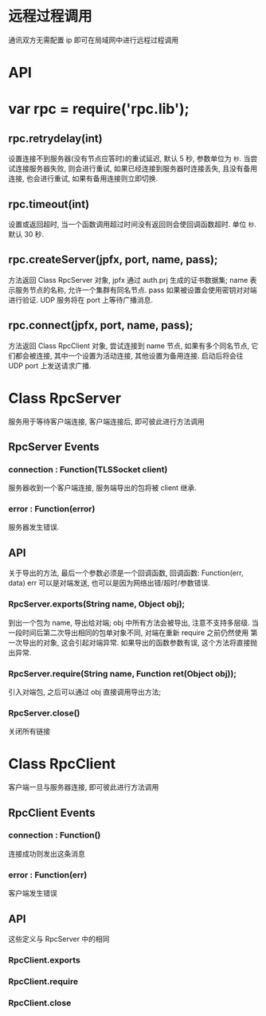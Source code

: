 # 远程过程调用

通讯双方无需配置 ip 即可在局域网中进行远程过程调用

# API

# var rpc = require('rpc.lib');

## rpc.retrydelay(int)

  设置连接不到服务器(没有节点应答时)的重试延迟, 默认 5 秒, 参数单位为 `秒`.
  当尝试连接服务器失败, 则会进行重试, 如果已经连接到服务器时连接丢失, 且没有备用连接,
  也会进行重试, 如果有备用连接则立即切换.

## rpc.timeout(int)

  设置或返回超时, 当一个函数调用超过时间没有返回则会使回调函数超时. 单位 `秒`.
  默认 30 秒.

## rpc.createServer(jpfx, port, name, pass);

  方法返回 Class RpcServer 对象, jpfx 通过 auth.prj 生成的证书数据集;
  name 表示服务节点的名称, 允许一个集群有同名节点.
  pass 如果被设置会使用密钥对对端进行验证. UDP 服务将在 port 上等待广播消息.

## rpc.connect(jpfx, port, name, pass);

  方法返回 Class RpcClient 对象, 尝试连接到 name 节点, 如果有多个同名节点,
  它们都会被连接, 其中一个设置为活动连接, 其他设置为备用连接.
  启动后将会往 UDP port 上发送请求广播.


# Class RpcServer

  服务用于等待客户端连接, 客户端连接后, 即可彼此进行方法调用

## RpcServer Events

### connection : Function(TLSSocket client)

  服务器收到一个客户端连接, 服务端导出的包将被 client 继承.

### error : Function(error)

  服务器发生错误.

## API

  关于导出的方法, 最后一个参数必须是一个回调函数, 回调函数: Function(err, data)
  err 可以是对端发送, 也可以是因为网络出错/超时/参数错误.

### RpcServer.exports(String name, Object obj);

  到出一个包为 name, 导出给对端; obj 中所有方法会被导出, 注意不支持多层级.
  当一段时间后第二次导出相同的包单对象不同, 对端在重新 require 之前仍然使用
  第一次导出的对象, 这会引起对端异常.
  如果导出的函数参数有误, 这个方法将直接抛出异常.

### RpcServer.require(String name, Function ret(Object obj));

  引入对端包, 之后可以通过 obj 直接调用导出方法;

### RpcServer.close()

  关闭所有链接


# Class RpcClient

  客户端一旦与服务器连接, 即可彼此进行方法调用

## RpcClient Events

### connection : Function()

  连接成功则发出这条消息

### error : Function(err)

  客户端发生错误

## API

  这些定义与 RpcServer 中的相同

### RpcClient.exports
### RpcClient.require
### RpcClient.close
